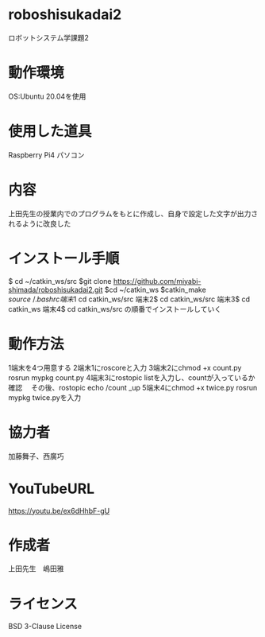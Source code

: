 # roboshisukadai2
ロボットシステム学課題2
# 動作環境
OS:Ubuntu 20.04を使用
# 使用した道具
Raspberry Pi4
パソコン
# 内容
上田先生の授業内でのプログラムをもとに作成し、自身で設定した文字が出力されるように改良した
# インストール手順
$ cd ~/catkin_ws/src
$git clone https://github.com/miyabi-shimada/roboshisukadai2.git
$cd ~/catkin_ws
$catkin_make
$source ~/.bashrc
端末1$ cd catkin_ws/src
端末2$ cd catkin_ws/src
端末3$ cd catkin_ws
端末4$ cd catkin_ws/src
の順番でインストールしていく
# 動作方法
1端末を4つ用意する
2端末1にroscoreと入力
3端末2にchmod +x count.py
 rosrun mypkg count.py
4端末3にrostopic listを入力し、countが入っているか確認
　その後、rostopic echo /count _up
5端末4にchmod +x twice.py
 rosrun mypkg twice.pyを入力
# 協力者
加藤舞子、西廣巧
# YouTubeURL
https://youtu.be/ex6dHhbF-gU
# 作成者
上田先生　嶋田雅
# ライセンス
BSD 3-Clause License
